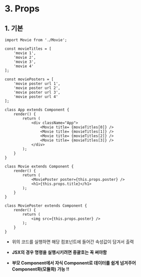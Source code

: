 # 3. Props

## 1.  기본

```react
import Movie from './Movie';

const movieTitles = [
    'movie 1',
    'movie 2',
    'movie 3',
    'movie 4'
];

const moviePosters = [
	'movie poster url 1',
    'movie poster url 2',
    'movie poster url 3',
    'movie poster url 4'
];

class App extends Component {
    render() {
        return (
        	<div className="App">
            	<Movie title= {movieTitles[0]} />
                <Movie title= {movieTitles[1]} />
                <Movie title= {movieTitles[2]} />
                <Movie title= {movieTitles[3]} />
            </div>
        );
    }
}
```

```react
class Movie extends Component {
    render() {
        return (
            <MoviePoster poster={this.props.poster} />
        	<h1>{this.props.title}</h1>
        );
    }
}

class MoviePoster extends Component {
    render() {
        return (
        	<img src={this.props.poster} />
        );
    }
}
```

- 위의 코드를 실행하면 해당 컴포넌트에 들어간 속성값이 담겨서 출력
- **JSX의 경우 명령을 실행시키려면 중괄호는 꼭 써야함**

- **부모 Component에서 자식 Component로 데이터를 쉽게 넘겨주어 Component화(모듈화) 가능 !!**